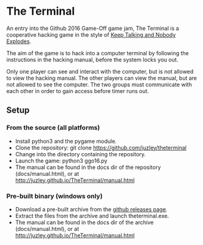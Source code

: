 # The Terminal

An entry into the Github 2016 Game-Off game jam, The Terminal is a cooperative hacking
game in the style of [Keep Talking and Nobody Explodes](http://keeptalkinggame.com).

The aim of the game is to hack into a computer terminal by following the
instructions in the hacking manual, before the system locks you out.

Only one player can see and interact with the computer, but is not allowed to
view the hacking manual. The other players can view the manual, but are not
allowed to see the computer. The two groups must communicate with each other
in order to gain access before timer runs out.

## Setup
### From the source (all platforms)
* Install python3 and the pygame module.
* Clone the repository: git clone https://github.com/juzley/theterminal
* Change into the directory containing the repository.
* Launch the game: python3 ggo16.py
* The manual can be found in the docs dir of the repository (docs/manual.html), or at http://juzley.github.io/TheTerminal/manual.html

### Pre-built binary (windows only)
* Download a pre-built archive from the [github releases page](https://github.com/Juzley/theterminal/releases).
* Extract the files from the archive and launch theterminal.exe.
* The manual can be found in the docs dir of the archive (docs/manual.html), or at http://juzley.github.io/TheTerminal/manual.html


